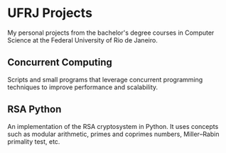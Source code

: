 # UFRJ Projects
My personal projects from the bachelor's degree courses in Computer Science at the Federal University of Rio de Janeiro.

## Concurrent Computing
Scripts and small programs that leverage concurrent programming techniques to improve performance and scalability.

## RSA Python
An implementation of the RSA cryptosystem in Python. It uses concepts such as modular arithmetic, primes and coprimes numbers, Miller–Rabin primality test, etc.
